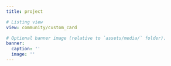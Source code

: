 ```yaml
---
title: project

# Listing view
view: community/custom_card

# Optional banner image (relative to `assets/media/` folder).
banner:
  caption: ''
  image: ''
---
```

